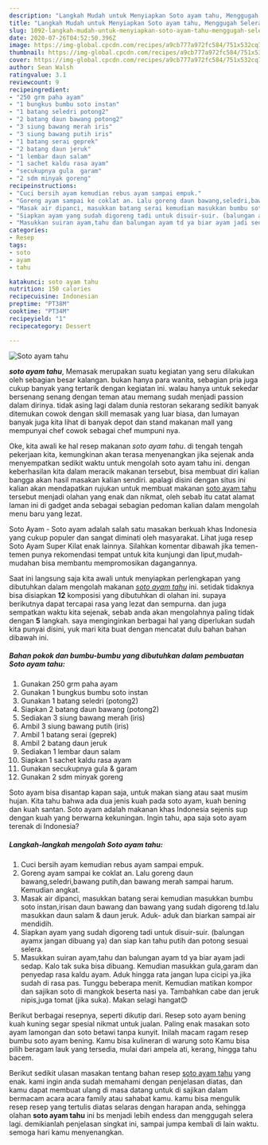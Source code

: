 ```yaml
---
description: "Langkah Mudah untuk Menyiapkan Soto ayam tahu, Menggugah Selera"
title: "Langkah Mudah untuk Menyiapkan Soto ayam tahu, Menggugah Selera"
slug: 1092-langkah-mudah-untuk-menyiapkan-soto-ayam-tahu-menggugah-selera
date: 2020-07-26T04:52:50.396Z
image: https://img-global.cpcdn.com/recipes/a9cb777a972fc584/751x532cq70/soto-ayam-tahu-foto-resep-utama.jpg
thumbnail: https://img-global.cpcdn.com/recipes/a9cb777a972fc584/751x532cq70/soto-ayam-tahu-foto-resep-utama.jpg
cover: https://img-global.cpcdn.com/recipes/a9cb777a972fc584/751x532cq70/soto-ayam-tahu-foto-resep-utama.jpg
author: Sean Walsh
ratingvalue: 3.1
reviewcount: 9
recipeingredient:
- "250 grm paha ayam"
- "1 bungkus bumbu soto instan"
- "1 batang seledri potong2"
- "2 batang daun bawang potong2"
- "3 siung bawang merah iris"
- "3 siung bawang putih iris"
- "1 batang serai geprek"
- "2 batang daun jeruk"
- "1 lembar daun salam"
- "1 sachet kaldu rasa ayam"
- "secukupnya gula  garam"
- "2 sdm minyak goreng"
recipeinstructions:
- "Cuci bersih ayam kemudian rebus ayam sampai empuk."
- "Goreng ayam sampai ke coklat an. Lalu goreng daun bawang,seledri,bawang putih,dan bawang merah sampai harum. Kemudian angkat."
- "Masak air dipanci, masukkan batang serai kemudian masukkan bumbu soto instan,irisan daun bawang dan bawang yang sudah digoreng td.lalu masukkan daun salam &amp; daun jeruk. Aduk- aduk dan biarkan sampai air mendidih."
- "Siapkan ayam yang sudah digoreng tadi untuk disuir-suir. (balungan ayamx jangan dibuang ya) dan siap kan tahu putih dan potong sesuai selera."
- "Masukkan suiran ayam,tahu dan balungan ayam td ya biar ayam jadi sedap. Kalo tak suka bisa dibuang. Kemudian masukkan gula,garam dan penyedap rasa kaldu ayam. Aduk hingga rata jangan lupa cicipi ya.jika sudah di rasa pas. Tunggu beberapa menit. Kemudian matikan kompor dan sajikan soto di mangkok beserta nasi ya. Tambahkan cabe dan jeruk nipis,juga tomat (jika suka). Makan selagi hangat😊"
categories:
- Resep
tags:
- soto
- ayam
- tahu

katakunci: soto ayam tahu 
nutrition: 150 calories
recipecuisine: Indonesian
preptime: "PT38M"
cooktime: "PT34M"
recipeyield: "1"
recipecategory: Dessert

---
```



![Soto ayam tahu](https://img-global.cpcdn.com/recipes/a9cb777a972fc584/751x532cq70/soto-ayam-tahu-foto-resep-utama.jpg)

<b><i>soto ayam tahu</i></b>, Memasak merupakan suatu kegiatan yang seru dilakukan oleh sebagian besar kalangan. bukan hanya para wanita, sebagian pria juga cukup banyak yang tertarik dengan kegiatan ini. walau hanya untuk sekedar bersenang senang dengan teman atau memang sudah menjadi passion dalam dirinya. tidak asing lagi dalam dunia restoran sekarang sedikit banyak ditemukan cowok dengan skill memasak yang luar biasa, dan lumayan banyak juga kita lihat di banyak depot dan stand makanan mall yang mempunyai chef cowok sebagai chef mumpuni nya.

Oke, kita awali ke hal resep makanan <i>soto ayam tahu</i>. di tengah tengah pekerjaan kita, kemungkinan akan terasa menyenangkan jika sejenak anda menyempatkan sedikit waktu untuk mengolah soto ayam tahu ini. dengan keberhasilan kita dalam meracik makanan tersebut, bisa membuat diri kalian bangga akan hasil masakan kalian sendiri. apalagi disini dengan situs ini kalian akan mendapatkan rujukan untuk membuat makanan <u>soto ayam tahu</u> tersebut menjadi olahan yang enak dan nikmat, oleh sebab itu catat alamat laman ini di gadget anda sebagai sebagian pedoman kalian dalam mengolah menu baru yang lezat.

Soto Ayam - Soto ayam adalah salah satu masakan berkuah khas Indonesia yang cukup populer dan sangat diminati oleh masyarakat. Lihat juga resep Soto Ayam Super Kilat enak lainnya. Silahkan komentar dibawah jika temen-temen punya rekomendasi tempat untuk kita kunjungi dan liput,mudah-mudahan bisa membantu mempromosikan dagangannya.


Saat ini langsung saja kita awali untuk menyiapkan perlengkapan yang dibutuhkan dalam mengolah makanan <u><i>soto ayam tahu</i></u> ini. setidak tidaknya bisa disiapkan <b>12</b> komposisi yang dibutuhkan di olahan ini. supaya berikutnya dapat tercapai rasa yang lezat dan sempurna. dan juga sempatkan waktu kita sejenak, sebab anda akan mengolahnya paling tidak dengan <b>5</b> langkah. saya menginginkan berbagai hal yang diperlukan sudah kita punyai disini, yuk mari kita buat dengan mencatat dulu bahan bahan dibawah ini.

<!--inarticleads1-->

##### Bahan pokok dan bumbu-bumbu yang dibutuhkan dalam pembuatan Soto ayam tahu:

1. Gunakan 250 grm paha ayam
1. Gunakan 1 bungkus bumbu soto instan
1. Gunakan 1 batang seledri (potong2)
1. Siapkan 2 batang daun bawang (potong2)
1. Sediakan 3 siung bawang merah (iris)
1. Ambil 3 siung bawang putih (iris)
1. Ambil 1 batang serai (geprek)
1. Ambil 2 batang daun jeruk
1. Sediakan 1 lembar daun salam
1. Siapkan 1 sachet kaldu rasa ayam
1. Gunakan secukupnya gula &amp; garam
1. Gunakan 2 sdm minyak goreng


Soto ayam bisa disantap kapan saja, untuk makan siang atau saat musim hujan. Kita tahu bahwa ada dua jenis kuah pada soto ayam, kuah bening dan kuah santan. Soto ayam adalah makanan khas Indonesia sejenis sup dengan kuah yang berwarna kekuningan. Ingin tahu, apa saja soto ayam terenak di Indonesia? 

<!--inarticleads2-->

##### Langkah-langkah mengolah Soto ayam tahu:

1. Cuci bersih ayam kemudian rebus ayam sampai empuk.
1. Goreng ayam sampai ke coklat an. Lalu goreng daun bawang,seledri,bawang putih,dan bawang merah sampai harum. Kemudian angkat.
1. Masak air dipanci, masukkan batang serai kemudian masukkan bumbu soto instan,irisan daun bawang dan bawang yang sudah digoreng td.lalu masukkan daun salam &amp; daun jeruk. Aduk- aduk dan biarkan sampai air mendidih.
1. Siapkan ayam yang sudah digoreng tadi untuk disuir-suir. (balungan ayamx jangan dibuang ya) dan siap kan tahu putih dan potong sesuai selera.
1. Masukkan suiran ayam,tahu dan balungan ayam td ya biar ayam jadi sedap. Kalo tak suka bisa dibuang. Kemudian masukkan gula,garam dan penyedap rasa kaldu ayam. Aduk hingga rata jangan lupa cicipi ya.jika sudah di rasa pas. Tunggu beberapa menit. Kemudian matikan kompor dan sajikan soto di mangkok beserta nasi ya. Tambahkan cabe dan jeruk nipis,juga tomat (jika suka). Makan selagi hangat😊


Berikut berbagai resepnya, seperti dikutip dari. Resep soto ayam bening kuah kuning segar spesial nikmat untuk jualan. Paling enak masakan soto ayam lamongan dan soto betawi tanpa kunyit. Inilah macam ragam resep bumbu soto ayam bening. Kamu bisa kulineran di warung soto Kamu bisa pilih beragam lauk yang tersedia, mulai dari ampela ati, kerang, hingga tahu bacem. 

Berikut sedikit ulasan masakan tentang bahan resep <u>soto ayam tahu</u> yang enak. kami ingin anda sudah memahami dengan penjelasan diatas, dan kamu dapat membuat ulang di masa datang untuk di sajikan dalam bermacam acara acara family atau sahabat kamu. kamu bisa mengulik resep resep yang tertulis diatas selaras dengan harapan anda, sehingga olahan <b>soto ayam tahu</b> ini bs menjadi lebih endess dan menggugah selera lagi. demikianlah penjelasan singkat ini, sampai jumpa kembali di lain waktu. semoga hari kamu menyenangkan.
